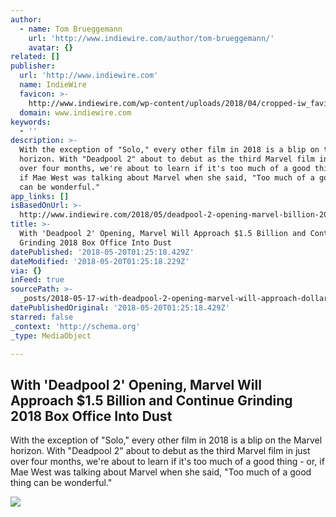 ```yaml
---
author:
  - name: Tom Brueggemann
    url: 'http://www.indiewire.com/author/tom-brueggemann/'
    avatar: {}
related: []
publisher:
  url: 'http://www.indiewire.com'
  name: IndieWire
  favicon: >-
    http://www.indiewire.com/wp-content/uploads/2018/04/cropped-iw_favicon.png?w=192
  domain: www.indiewire.com
keywords:
  - ''
description: >-
  With the exception of "Solo," every other film in 2018 is a blip on the Marvel
  horizon. With "Deadpool 2" about to debut as the third Marvel film in just
  over four months, we're about to learn if it's too much of a good thing - or,
  if Mae West was talking about Marvel when she said, "Too much of a good thing
  can be wonderful."
app_links: []
isBasedOnUrl: >-
  http://www.indiewire.com/2018/05/deadpool-2-opening-marvel-billion-2018-box-office-1201964523/amp/
title: >-
  With 'Deadpool 2' Opening, Marvel Will Approach $1.5 Billion and Continue
  Grinding 2018 Box Office Into Dust
datePublished: '2018-05-20T01:25:18.429Z'
dateModified: '2018-05-20T01:25:18.229Z'
via: {}
inFeed: true
sourcePath: >-
  _posts/2018-05-17-with-deadpool-2-opening-marvel-will-approach-dollar15-billion.md
datePublishedOriginal: '2018-05-20T01:25:18.429Z'
starred: false
_context: 'http://schema.org'
_type: MediaObject

---
```

<article style=""><h1>With 'Deadpool 2' Opening, Marvel Will Approach $1.5 Billion and Continue Grinding 2018 Box Office Into Dust</h1><p>With the exception of "Solo," every other film in 2018 is a blip on the Marvel horizon. With "Deadpool 2" about to debut as the third Marvel film in just over four months, we're about to learn if it's too much of a good thing - or, if Mae West was talking about Marvel when she said, "Too much of a good thing can be wonderful."</p><img src="http://www.indiewire.com/wp-content/uploads/2018/05/deadpool-2.jpg?w=780" /></article>